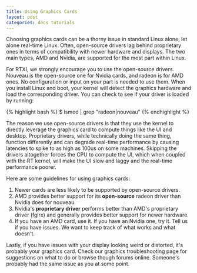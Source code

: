 ```yaml
---
title: Using Graphics Cards
layout: post
categories: docs tutorials
---
```


Choosing graphics cards can be a thorny issue in standard Linux alone, let
alone real-time Linux. Often, open-source drivers lag behind proprietary ones
in terms of compatibility with newer hardware and displays. The two main types,
AMD and Nvidia, are supported for the most part within Linux.  

For RTXI, we strongly encourage you to use the open-source drivers. Nouveau is
the open-source one for Nvidia cards, and radeon is for AMD ones. No
configuration or input on your part is needed to use them. When you install
Linux and boot, your kernel will detect the graphics hardware and load the
corresponding driver. You can check to see if your driver is loaded by running:  

{% highlight bash %}
$ lsmod | grep "radeon\|nouveau"
{% endhighlight %}

The reason we use open-source drivers is that they use the kernel to directly
leverage the graphics card to compute things like the UI and desktop.
Proprietary drivers, while technically doing the same thing, function
differently and can degrade real-time performance by causing latencies to spike
to as high as 100us on some machines. Skipping the drivers altogether forces
the CPU to compute the UI, which when coupled with the RT kernel, will make the
UI slow and laggy and the real-time performance poorer.  

Here are some guidelines for using graphics cards: 

1. Newer cards are less likely to be supported by open-source drivers.  
2. AMD provides better support for its **open-source** radeon driver than
   Nvidia does for nouveau.  
3. Nvidia's **proprietary driver** performs better than AMD's proprietary
   driver (fglrx) and generally provides better support for newer hardware.  
4. If you have an AMD card, use it. If you have an Nvidia one, try it. Tell us
   if you have issues. We want to keep track of what works and what doesn't.  


Lastly, if you have issues with your display looking weird or distorted, it's
probably your graphics card. Check our graphics troubleshooting page for
suggestions on what to do or browse though forums online. Someone's probably
had the same issue as you at some point.  
